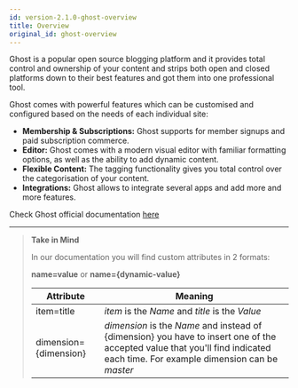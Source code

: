 ```yaml
---
id: version-2.1.0-ghost-overview
title: Overview
original_id: ghost-overview
---
```


Ghost is a popular open source blogging platform and it provides total control and ownership of your content and strips both open and closed platforms down to their best features and got them into one professional tool.

Ghost comes with powerful features which can be customised and configured based on the needs of each individual site:

- **Membership & Subscriptions:** Ghost supports for member signups and paid subscription commerce.
- **Editor:** Ghost comes with a modern visual editor with familiar formatting options, as well as the ability to add dynamic content.
- **Flexible Content:** The tagging functionality gives you total control over the categorisation of your content.
- **Integrations:** Ghost allows to integrate several apps and add more and more features.

Check Ghost official documentation [here](https://ghost.org/docs/)


---------
> **Take in Mind**
>
> In our documentation you will find custom attributes in 2 formats:
>
> **name=value** or **name={dynamic-value}**
>
>
> **Attribute**             | **Meaning** | 
> -------------             | --------------- |
> | item=title              | *item* is the *Name* and *title* is the *Value* |
> | dimension={dimension}   | *dimension* is the *Name* and instead of {dimension} you have to insert one of the accepted value that you'll find indicated each time. For example dimension can be *master*|